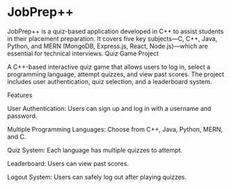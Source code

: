 # JobPrep++
JobPrep++ is a quiz-based application developed in C++ to assist students in their placement preparation. It covers five key subjects—C, C++, Java, Python, and MERN (MongoDB, Express.js, React, Node.js)—which are essential for technical interviews.
Quiz Game Project

A C++-based interactive quiz game that allows users to log in, select a programming language, attempt quizzes, and view past scores. The project includes user authentication, quiz selection, and a leaderboard system.

Features

User Authentication: Users can sign up and log in with a username and password.

Multiple Programming Languages: Choose from C++, Java, Python, MERN, and C.

Quiz System: Each language has multiple quizzes to attempt.

Leaderboard: Users can view past scores.

Logout System: Users can safely log out after playing quizzes.
